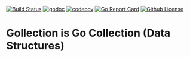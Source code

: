 [![Build Status](https://github.com/iwaltgen/gollection/workflows/build/badge.svg)](https://github.com/iwaltgen/gollection/actions)
[![godoc](https://img.shields.io/badge/go.dev-reference-007d9c?logo=go&logoColor=white)](https://pkg.go.dev/github.com/iwaltgen/gollection)
[![codecov](https://codecov.io/gh/iwaltgen/gollection/branch/master/graph/badge.svg)](https://codecov.io/gh/iwaltgen/gollection)
[![Go Report Card](https://goreportcard.com/badge/github.com/iwaltgen/gollection)](https://goreportcard.com/report/github.com/iwaltgen/gollection)
[![Github License](https://img.shields.io/github/license/iwaltgen/gollection)](https://github.com/iwaltgen/gollection/blob/master/LICENSE)

# Gollection is Go Collection (Data Structures)
